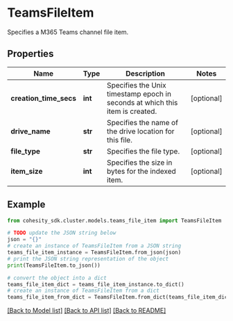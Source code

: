 # TeamsFileItem

Specifies a M365 Teams channel file item.

## Properties

Name | Type | Description | Notes
------------ | ------------- | ------------- | -------------
**creation_time_secs** | **int** | Specifies the Unix timestamp epoch in seconds at which this item is created. | [optional] 
**drive_name** | **str** | Specifies the name of the drive location for this file. | [optional] 
**file_type** | **str** | Specifies the file type. | [optional] 
**item_size** | **int** | Specifies the size in bytes for the indexed item. | [optional] 

## Example

```python
from cohesity_sdk.cluster.models.teams_file_item import TeamsFileItem

# TODO update the JSON string below
json = "{}"
# create an instance of TeamsFileItem from a JSON string
teams_file_item_instance = TeamsFileItem.from_json(json)
# print the JSON string representation of the object
print(TeamsFileItem.to_json())

# convert the object into a dict
teams_file_item_dict = teams_file_item_instance.to_dict()
# create an instance of TeamsFileItem from a dict
teams_file_item_from_dict = TeamsFileItem.from_dict(teams_file_item_dict)
```
[[Back to Model list]](../README.md#documentation-for-models) [[Back to API list]](../README.md#documentation-for-api-endpoints) [[Back to README]](../README.md)


